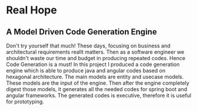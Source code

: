 # Real Hope 
## A Model Driven Code Generation Engine

Don't try yourself that much! These days, focusing on business and architectural requirements reallt matters. Then as a software engineer we shouldn't waste our time and budget in producing repeated codes. Hence Code Generation is a must!
In this project I produced a code generation engine which is able to produce java and angular codes based on hexagonal architecture. The main models are entity and usecase models. These models are the input of the engine. Then after the engine completely digest those models, it generates all the needed codes for spring boot and angular frameworks. The generated codes is executive, therefore it is useful for prototyping.

